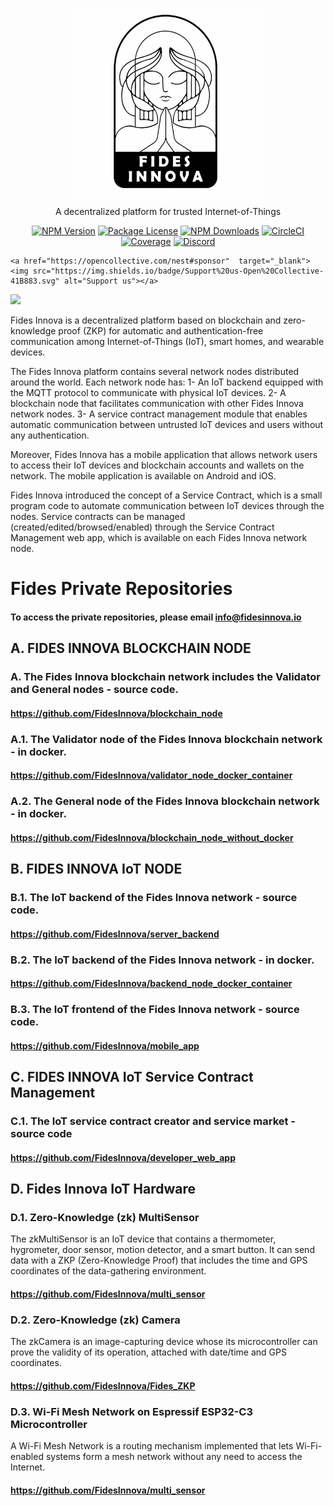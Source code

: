 <p align="center">
<img src="github-logo.jpg" width="300" height="300">
</p>

[circleci-image]: https://img.shields.io/circleci/build/github/nestjs/nest/master?token=abc123def456
[circleci-url]: https://circleci.com/gh/nestjs/nest

  <p align="center">A decentralized platform for trusted Internet-of-Things</p>
    <p align="center">
<a href="https://www.npmjs.com/~nestjscore" target="_blank"><img src="https://img.shields.io/npm/v/@nestjs/core.svg" alt="NPM Version" /></a>
<a href="https://www.npmjs.com/~nestjscore" target="_blank"><img src="https://img.shields.io/npm/l/@nestjs/core.svg" alt="Package License" /></a>
<a href="https://www.npmjs.com/~nestjscore" target="_blank"><img src="https://img.shields.io/npm/dm/@nestjs/common.svg" alt="NPM Downloads" /></a>
<a href="https://circleci.com/gh/nestjs/nest" target="_blank"><img src="https://img.shields.io/circleci/build/github/nestjs/nest/master" alt="CircleCI" /></a>
<a href="https://coveralls.io/github/nestjs/nest?branch=master" target="_blank"><img src="https://coveralls.io/repos/github/nestjs/nest/badge.svg?branch=master#9" alt="Coverage" /></a>
<a href="https://discord.com/invite/NQdM6JGwcs" target="_blank"><img src="https://img.shields.io/badge/discord-online-brightgreen.svg" alt="Discord"/></a>

    <a href="https://opencollective.com/nest#sponsor"  target="_blank"><img src="https://img.shields.io/badge/Support%20us-Open%20Collective-41B883.svg" alt="Support us"></a>
  <a href="https://twitter.com/FidesInnov93442" target="_blank"><img src="https://img.shields.io/twitter/follow/nestframework.svg?style=social&label=Follow"></a>
</p>


Fides Innova is a decentralized platform based on blockchain and zero-knowledge proof (ZKP) for automatic and authentication-free communication among Internet-of-Things (IoT), smart homes, and wearable devices.

The Fides Innova platform contains several network nodes distributed around the world. Each network node has: 1- An IoT backend equipped with the MQTT protocol to communicate with physical IoT devices. 2- A blockchain node that facilitates communication with other Fides Innova network nodes. 3- A service contract management module that enables automatic communication between untrusted IoT devices and users without any authentication.

Moreover, Fides Innova has a mobile application that allows network users to access their IoT devices and blockchain accounts and wallets on the network. The mobile application is available on Android and iOS.

Fides Innova introduced the concept of a Service Contract, which is a small program code to automate communication between IoT devices through the nodes. Service contracts can be managed (created/edited/browsed/enabled) through the Service Contract Management web app, which is available on each Fides Innova network node.

# Fides Private Repositories 
#### To access the private repositories, please email info@fidesinnova.io


## A. FIDES INNOVA BLOCKCHAIN NODE
### A. The Fides Innova blockchain network includes the Validator and General nodes - source code.
#### https://github.com/FidesInnova/blockchain_node

### A.1. The Validator node of the Fides Innova blockchain network - in docker. 
#### https://github.com/FidesInnova/validator_node_docker_container

### A.2. The General node of the Fides Innova blockchain network - in docker.
#### https://github.com/FidesInnova/blockchain_node_without_docker


## B. FIDES INNOVA IoT NODE
### B.1. The IoT backend of the Fides Innova network - source code. 
#### https://github.com/FidesInnova/server_backend

### B.2. The IoT backend of the Fides Innova network - in docker. 
#### https://github.com/FidesInnova/backend_node_docker_container

### B.3. The IoT frontend of the Fides Innova network - source code. 
#### https://github.com/FidesInnova/mobile_app


## C. FIDES INNOVA IoT Service Contract Management
### C.1. The IoT service contract creator and service market - source code
#### https://github.com/FidesInnova/developer_web_app

## D. Fides Innova IoT Hardware
### D.1. Zero-Knowledge (zk) MultiSensor
The zkMultiSensor is an IoT device that contains a thermometer, hygrometer, door sensor, motion detector, and a smart button. It can send data with a ZKP (Zero-Knowledge Proof) that includes the time and GPS coordinates of the data-gathering environment.
#### https://github.com/FidesInnova/multi_sensor

### D.2. Zero-Knowledge (zk) Camera
The zkCamera is an image-capturing device whose its microcontroller can prove the validity of its operation, attached with date/time and GPS coordinates.
#### https://github.com/FidesInnova/Fides_ZKP

### D.3. Wi-Fi Mesh Network on Espressif ESP32-C3 Microcontroller
A Wi-Fi Mesh Network is a routing mechanism implemented that lets Wi-Fi-enabled systems form a mesh network without any need to access the Internet. 
#### https://github.com/FidesInnova/multi_sensor
